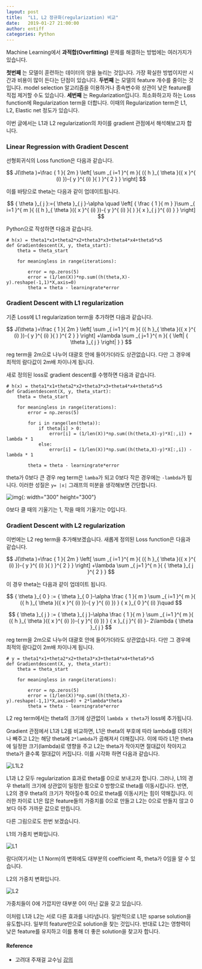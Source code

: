 ```yaml
---
layout: post
title:  "L1, L2 정규화(regularization) 비교"
date:   2019-01-27 21:00:00
author: entiff
categories: Python
---
```


Machine Learning에서 **과적합(Overfitting)** 문제를 해결하는 방법에는 여러가지가 있습니다.

**첫번째** 는 모델이 훈련하는 데이터의 양을 늘리는 것입니다. 가장 확실한 방법이지만 시간과 비용이 많이 든다는 단점이 있습니다.
**두번째** 는 모델의 feature 개수를 줄이는 것입니다. model selection 알고리즘을 이용하거나 종속변수와 상관이 낮은 feature를 직접 제거할 수도 있습니다.
**세번째** 는 Regularization입니다. 최소화하고자 하는 Loss function에 Regularization term을 더합니다. 이때의 Regularization term은 L1, L2, Elastic net 정도가 있습니다.

이번 글에서는 L1과 L2 regularization의 차이를 gradient 관점에서 해석해보고자 합니다.

### Linear Regression with Gradient Descent

선형회귀식의 Loss function은 다음과 같습니다.

$$ J(\theta )=\frac { 1 }{ 2m } \left[ \sum _{ i=1 }^{ m }{ ({ h }_{ \theta  }({ x }^{ (i) })-{ y }^{ (i) }{ ) }^{ 2 } }  \right]  $$

이를 바탕으로 theta는 다음과 같이 업데이트됩니다.

$$ { \theta  }_{ j }:={ \theta  }_{ j }-\alpha \quad \left[ { \frac { 1 }{ m }  }\sum _{ i=1 }^{ m }{ ({ h }_{ \theta  }({ x }^{ (i) })-{ y }^{ (i) }{ ) }{ x }_{ j }^{ (i) } }  \right] $$

Python으로 작성하면 다음과 같습니다.

```
# h(x) = theta1*x1+theta2*x2+theta3*x3+theta4*x4+theta5*x5
def Gradientdescent(X, y, theta_start):
    theta = theta_start

    for meaningless in range(iterations):

        error = np.zeros(5)
        error = (1/len(X))*np.sum((h(theta,X)-y).reshape(-1,1)*X,axis=0)
        theta = theta - learningrate*error
```

### Gradient Descent with L1 regularization

기존 Loss에 L1 regularization term을 추가하면 다음과 같습니다.

$$ J(\theta )=\frac { 1 }{ 2m } \left[ \sum _{ i=1 }^{ m }{ ({ h }_{ \theta  }({ x }^{ (i) })-{ y }^{ (i) }{ ) }^{ 2 } }  \right] +\lambda \sum _{ j=1 }^{ n }{ { \left| { \theta  }_{ j } \right|  } } $$

reg term을 2m으로 나누어 대괄호 안에 들어가더라도 상관없습니다. 다만 그 경우에 최적의 람다값이 2m배 차이나게 됩니다.

새로 정의된 loss로 gradient descent를 수행하면 다음과 같습니다.

```
# h(x) = theta1*x1+theta2*x2+theta3*x3+theta4*x4+theta5*x5
def Gradientdescent(X, y, theta_start):
    theta = theta_start

    for meaningless in range(iterations):
        error = np.zeros(5)

        for i in range(len(theta)):
            if theta[i] > 0:
                error[i] = (1/len(X))*np.sum((h(theta,X)-y)*X[:,i]) + lambda * 1
            else:
                error[i] = (1/len(X))*np.sum((h(theta,X)-y)*X[:,i]) - lambda * 1

        theta = theta - learningrate*error
```

theta가 0보다 큰 경우 reg term은 `lamba`가 되고 0보다 작은 경우에는 `-lambda`가 됩니다. 이러한 성질은 `y= |x|` 그래프의 미분을 생각해보면 간단합니다.

![img](https://github.com/shwksl101/shwksl101.github.io/blob/master/images/y=x.png?raw=true){: width="300" height="300"}

0보다 클 때의 기울기는 1, 작을 때의 기울기는 0입니다.

### Gradient Descent with L2 regularization

이번에는 L2 reg term을 추가해보겠습니다. 새롭게 정의된 Loss function은 다음과 같습니다.

$$ J(\theta )=\frac { 1 }{ 2m } \left[ \sum _{ i=1 }^{ m }{ ({ h }_{ \theta  }({ x }^{ (i) })-{ y }^{ (i) }{ ) }^{ 2 } }  \right] +\lambda \sum _{ j=1 }^{ n }{ { \theta  }_{ j }^{ 2 } } $$

이 경우 theta는 다음과 같이 업데이트 됩니다.

$$ { \theta  }_{ 0 } := { \theta  }_{ 0 }-\alpha \frac { 1 }{ m } \sum _{ i=1 }^{ m }{ ({ h }_{ \theta  }({ x }^{ (i) })-{ y }^{ (i) }) } { x }_{ 0 }^{ (i) }\quad $$

$$ { \theta  }_{ j } := { \theta  }_{ j }-\alpha \frac { 1 }{ m } \sum _{ i=1 }^{ m }{ ({ h }_{ \theta  }({ x }^{ (i) })-{ y }^{ (i) }) } { x }_{ j }^{ (i) }- 2\lambda { \theta  }_{ j } $$

reg term을 2m으로 나누어 대괄호 안에 들어가더라도 상관없습니다. 다만 그 경우에 최적의 람다값이 2m배 차이나게 됩니다.

```
# y = theta1*x1+theta2*x2+theta3*x3+theta4*x4+theta5*x5
def Gradientdescent(X, y, theta_start):
    theta = theta_start

    for meaningless in range(iterations):

        error = np.zeros(5)
        error = (1/len(X))*np.sum((h(theta,X)-y).reshape(-1,1)*X,axis=0) + 2*lambda*theta
        theta = theta - learningrate*error
```

L2 reg term에서는 theta의 크기에 상관없이 `lambda x theta`가 loss에 추가됩니다.

Gradient 관점에서 L1과 L2를 비교하면, L1은 theta의 부호에 따라 lambda를 더하거나 빼주고
L2는 해당 theta에 `2*lambda`가 곱해져서 더해집니다. 이에 따라 L1은 theta에 일정한 크기(lambda)로 영향을 주고
L2는 theta가 작아지면 절대값이 작아지고 theta가 클수록 절대값이 커집니다. 이를 시각화 하면 다음과 같습니다.

![L1L2](https://github.com/shwksl101/shwksl101.github.io/blob/master/images/L1L2.png?raw=true)

L1과 L2 모두 regularization 효과로 theta를 0으로 보내고자 합니다. 그러나, L1의 경우 theta의 크기에 상관없이
일정한 힘으로 0 방향으로 theta를 이동시킵니다. 반면, L2의 경우 theta의 크기가 작아질수록 0으로 theta를 이동시키는 힘이
약해집니다. 이러한 차이로 L1은 많은 feature들의 가중치를 0으로 만들고 L2는 0으로 만들지 않고 0보다 아주 가까운 값으로 만듭니다.

다른 그림으로도 한번 보겠습니다.

L1의 가중치 변화입니다.

![L1](https://github.com/shwksl101/shwksl101.github.io/blob/master/images/L1%20Norm.png?raw=true)

람다(여기서는 L1 Norm)의 변화에도 대부분의 coefficient 즉, theta가 0임을 알 수 있습니다.

L2의 가중치 변화입니다.

![L2](https://github.com/shwksl101/shwksl101.github.io/blob/master/images/L2%20Norm.png?raw=true)

가중치들이 0에 가깝지만 대부분 0이 아닌 값을 갖고 있습니다.

이처럼 L1과 L2는 서로 다른 효과를 나타냅니다. 일반적으로 L1은 sparse solution을 유도합니다. 일부의 feature만으로 solution을 찾는 것입니다. 반대로 L2는 영향력이 낮은 feature를 유지하고 이를 통해 더 좋은 solution을 찾고자 합니다.

#### Reference
  - 고려대 주재걸 교수님 [강의](https://www.youtube.com/watch?v=W-93giPwZnk&list=PLep-kTP3NkcNQ6kVMzAYhp3atuo2kCp2B&index=5)
